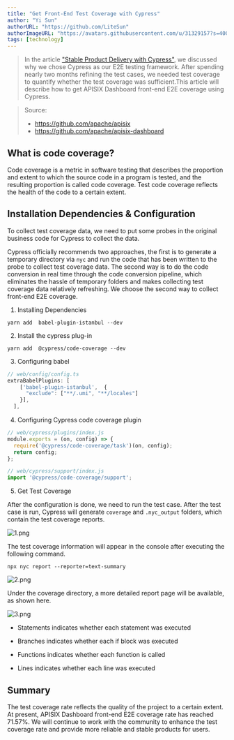 ```yaml
---
title: "Get Front-End Test Coverage with Cypress"
author: "Yi Sun"
authorURL: "https://github.com/LiteSun"
authorImageURL: "https://avatars.githubusercontent.com/u/31329157?s=400&u=e81b4bb4db2be162c1fcac6d188f5b0f82f71920&v=4"
tags: [technology]
---
```


> In the article ["Stable Product Delivery with Cypress"](/blog/2021/02/08/stable-product-delivery-with-cypress), we discussed why we chose Cypress as our E2E testing framework. After spending nearly two months refining the test cases, we needed test coverage to quantify whether the test coverage was sufficient.This article will describe how to get APISIX Dashboard front-end E2E coverage using Cypress.

<!--truncate-->

> Source:
>
> - https://github.com/apache/apisix
> - https://github.com/apache/apisix-dashboard

## What is code coverage?

Code coverage is a metric in software testing that describes the proportion and extent to which the source code in a program is tested, and the resulting proportion is called code coverage. Test code coverage reflects the health of the code to a certain extent.

## Installation Dependencies & Configuration

To collect test coverage data, we need to put some probes in the original business code for Cypress to collect the data.

Cypress officially recommends two approaches, the first is to generate a temporary directory via `nyc` and run the code that has been written to the probe to collect test coverage data. The second way is to do the code conversion in real time through the code conversion pipeline, which eliminates the hassle of temporary folders and makes collecting test coverage data relatively refreshing. We choose the second way to collect front-end E2E coverage.

1. Installing Dependencies

```shell
yarn add  babel-plugin-istanbul --dev
```

2. Install the cypress plug-in

```shell
yarn add  @cypress/code-coverage --dev
```

3. Configuring babel

```ts
// web/config/config.ts
extraBabelPlugins: [
    ['babel-plugin-istanbul',  {
      "exclude": ["**/.umi", "**/locales"]
    }],
  ],
```

4. Configuring Cypress code coverage plugin

```javaScript
// web/cypress/plugins/index.js
module.exports = (on, config) => {
  require('@cypress/code-coverage/task')(on, config);
  return config;
};
```

```javaScript
// web/cypress/support/index.js
import '@cypress/code-coverage/support';
```

5. Get Test Coverage

After the configuration is done, we need to run the test case. After the test case is run, Cypress will generate `coverage` and `.nyc_output` folders, which contain the test coverage reports.

![1.png](https://lh4.googleusercontent.com/o-tyQagmCjprpNkuTjMFLaALZKtW4pyC9nj-GcPx4MM3xK0zrMED9Nndk5ZmZkZsQ5SIJPEovcrHyjWP2YXtEcYYDpLL49aV_97N83doTkOuMXlFsVjGu53A9FdlxOCr6i3aIDTA)

The test coverage information will appear in the console after executing the following command.

```shell
npx nyc report --reporter=text-summary
```

![2.png](https://lh4.googleusercontent.com/n0CON1WF64wEnh3IYEc3wwwOJ2Ft_WmMLfkhOPKIKxoW0NP6Eq8VplJ87EepL5zIWOeyfJhlDmhc3ImE0ivgRlXWe1RuW2x7vL_JEri7Mz6b3tOY0it8bVvUe83CAHNgeoyXZnsy)

Under the coverage directory, a more detailed report page will be available, as shown here.

![3.png](https://lh4.googleusercontent.com/skjR9YUcbmeytfoYnR0it7Vfc7mheCJDt7PSUsp549IbOdfqskTrIOqUXw01e0fnuNwpGoo3GtqAER3eQjNoTIdmU7HY6hc_sZ5NYc3h-MyxqmVz_NaC3AM-J4rWJFy-9IoTWjpn)

- Statements indicates whether each statement was executed

- Branches indicates whether each if block was executed

- Functions indicates whether each function is called

- Lines indicates whether each line was executed

## Summary

The test coverage rate reflects the quality of the project to a certain extent. At present, APISIX Dashboard front-end E2E coverage rate has reached 71.57%. We will continue to work with the community to enhance the test coverage rate and provide more reliable and stable products for users.
